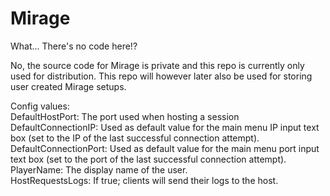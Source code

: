 # Mirage

What... There's no code here!?

No, the source code for Mirage is private and this repo is currently only used for distribution.
This repo will however later also be used for storing user created Mirage setups.

Config values:<br>
DefaultHostPort: The port used when hosting a session<br>
DefaultConnectionIP: Used as default value for the main menu IP input text box (set to the IP of the last successful connection attempt).<br>
DefaultConnectionPort: Used as default value for the main menu port input text box (set to the port of the last successful connection attempt).<br>
PlayerName: The display name of the user.<br>
HostRequestsLogs: If true; clients will send their logs to the host.<br>
